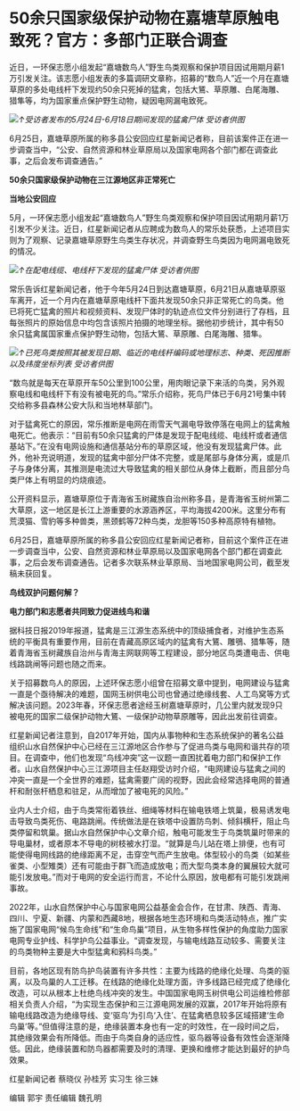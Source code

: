 

# 50余只国家级保护动物在嘉塘草原触电致死？官方：多部门正联合调查

近日，一环保志愿小组发起“嘉塘数鸟人”野生鸟类观察和保护项目因试用期月薪1万引发关注。该志愿小组发表的多篇调研文章称，招募的“数鸟人”近一个月在嘉塘草原的多处电线杆下发现约50余只死掉的猛禽，包括大鵟、草原雕、白尾海雕、猎隼等，均为国家重点保护野生动物，疑因电网漏电致死。

![](https://inews.gtimg.com/om_bt/OayTXw2OIidKha3BeBC1TH8oMo_wcKu3gSoZn10wMtGzEAA/1000)_↑受访者发布的5月24日-6月18日期间发现的猛禽尸体
受访者供图_

6月25日，嘉塘草原所属的称多县公安回应红星新闻记者称，目前该案件正在进一步调查当中，“公安、自然资源和林业草原局以及国家电网各个部门都在调查此事，之后会发布调查通告。”

**50余只国家级保护动物在三江源地区非正常死亡**

**当地公安回应**

5月，一环保志愿小组发起“嘉塘数鸟人”野生鸟类观察和保护项目因试用期月薪1万引发不少关注。近日，红星新闻记者从应聘成为数鸟人的常乐处获悉，上述项目实则为了观察、记录嘉塘草原野生鸟类生存状况，并调查野生鸟类因为电网漏电致死的情况。

![](https://inews.gtimg.com/om_bt/OLZkCQKubLJW7clSq01SXO1aEM7DPDtDA1FFR_Yquu6c0AA/1000)_↑在配电线缆、电线杆下发现的猛禽尸体
受访者供图_

常乐告诉红星新闻记者，他于今年5月24日到达嘉塘草原，6月21日从嘉塘草原驱车离开，近一个月内在嘉塘草原电线杆下面共发现50余只非正常死亡的鸟类。他已将死亡猛禽的照片和视频资料、发现尸体时的轨迹点位文件分别进行了存档，且每张照片的原始信息中均包含该照片拍摄的地理坐标。据他初步统计，其中有50余只猛禽属国家重点保护野生动物，包括大鵟、草原雕、白尾海雕、猎隼。

![](https://inews.gtimg.com/om_bt/O1mtdrkUucJi8LenAECXrBQS2a2dUimzoWgdIRZe8NBFkAA/1000)_↑已死鸟类按照其被发现日期、临近的电线杆编码或地理标志、种类、死因推断以及纬度坐标列表
受访者供图_

“数鸟就是每天在草原开车50公里到100公里，用肉眼记录下来活的鸟类，另外观察电线和电线杆下有没有被电死的鸟。”常乐介绍称，死鸟尸体已于6月21号集中转交给称多县森林公安大队和当地林草部门。

对于猛禽死亡的原因，常乐推断是电网在雨雪天气漏电导致停落在电网上的猛禽触电死亡。他表示：“目前有50余只猛禽的尸体是发现于配电线缆、电线杆或者通信基站下。”在没有电网设施和通信基站分布的草原区域，他没有发现猛禽尸体。此外，他补充说明道，发现的猛禽中部分尸体不完整，或是尾部与身体分离，或是爪子与身体分离，其推测是电流过大导致猛禽的相关部位从身体上截断，而且部分鸟类尸体上有明显的灼烧痕迹。

公开资料显示，嘉塘草原位于青海省玉树藏族自治州称多县，是青海省玉树州第二大草原，这一地区是长江上游重要的水源涵养区，平均海拔4200米。这里分布有荒漠猫、雪豹等多种兽类，黑颈鹤等72种鸟类，龙胆等150多种高原特有植物。

6月25日，嘉塘草原所属的称多县公安回应红星新闻记者称，目前这个案件正在进一步调查当中，公安、自然资源和林业草原局以及国家电网各个部门都在调查此事，之后会发布调查通告。记者多次联系林业草原局、当地国家电网公司，截至发稿未获回复。

**鸟线双护问题何解？**

**电力部门和志愿者共同致力促进线鸟和谐**

据科技日报2019年报道，猛禽是三江源生态系统中的顶级捕食者，对维护生态系统的平衡具有重要作用，目前在青藏高原区域内的猛禽有大鵟、雕鴞、猎隼等，随着青海省玉树藏族自治州与青海主网联网等工程建设，部分地区鸟类遭电击、供电线路跳闸等问题也随之而来。

关于招募数鸟人的原因，上述环保志愿小组曾在招募文章中提到，电网建设与猛禽一直是个亟待解决的难题，国网玉树供电公司也曾通过绝缘线套、人工鸟窝等方式解决该问题。2023年春，环保志愿者途经玉树嘉塘草原时，几公里内就发现9只被电死的国家二级保护动物大鵟、一级保护动物草原雕等，因此出发前往调查。

红星新闻记者注意到，自2017年开始，国内从事物种和生态系统保护的著名公益组织山水自然保护中心已经在三江源地区合作参与了促进鸟类与电网和谐共存的项目。在调查中，他们也发现“鸟线冲突”这一议题一直困扰着电力部门和保护工作者。山水自然保护中心三江源项目主任赵翔受访时介绍，“电网建设与猛禽之间的冲突一直是一个全世界的难题，猛禽需要广阔的视野，因此会经常选择电网的普通杆和耐张杆栖息和驻足，从而增加了被电死的风险。”

业内人士介绍，由于鸟类常衔着铁丝、细绳等材料在输电铁塔上筑巢，极易诱发电击导致鸟类死伤、电路跳闸。传统做法是在铁塔中设置防鸟刺、倾斜横杆，阻止鸟类停留和筑巢。据山水自然保护中心文章介绍，触电可能发生于鸟类筑巢时带来的导电巢材，或者原本不导电的树枝被水打湿。“就算是鸟儿站在塔上排便，也有可能使得电网线路的绝缘距离不足，击穿空气而产生放电。体型较小的鸟类（如某些雀类、小型雉类）还有可能由于群飞而造成放电；而大型鸟类本身的翼展较大就可能引发放电。”而对于电网的安全运行而言，不论什么原因，放电都有可能引发跳闸事故。

2022年，山水自然保护中心与国家电网公益基金会合作，在甘肃、陕西、青海、四川、宁夏、新疆、内蒙和西藏8地，根据各地生态环境和鸟类活动特点，推广实施了国家电网“候鸟生命线”和“生命鸟巢”项目，从生物多样性保护的角度助力国家电网专业护线、科学护鸟公益事业。“调查发现，与输电线路互动较多、需要关注的鸟类物种主要是大中型猛禽和鸦科鸟类。”

目前，各地区现有防鸟护鸟装置有许多共性：主要为线路的绝缘化处理、鸟类的驱离，以及鸟巢的人工迁移。在线路的绝缘化处理方面，许多线路已经完成了绝缘化改造，可以从根本上杜绝鸟线冲突的发生。中国国家电网玉树供电公司运维检修部相关负责人介绍，“为实现生态保护和三江源电网发展的双赢，2017年开始将原有输电线路改造为绝缘导线、变‘驱鸟’为引鸟‘入住’、在猛禽栖息较多区域搭建‘生命鸟巢’等。”但值得注意的是，绝缘装置本身也有一定的时效性，在一段时间之后，其绝缘效果会有所降低。而由于鸟类自身的适应性，驱鸟器等设备有效性会逐渐降低。因此，绝缘装置和防鸟器都需要及时的清理、更换和维修才能达到最好的护鸟效果。

红星新闻记者 蔡晓仪 孙桂芳 实习生 徐三妹

编辑 郭宇 责任编辑 魏孔明

